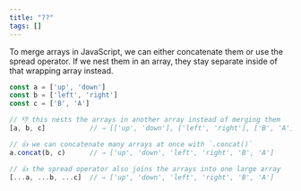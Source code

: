 ```yaml
---
title: "??"
tags: []
---
```

To merge arrays in JavaScript, we can either concatenate them or use the spread operator. If we nest them in an array, they stay separate inside of that wrapping array instead.

```js
const a = ['up', 'down']
const b = ['left', 'right']
const c = ['B', 'A']

// 👎 this nests the arrays in another array instead of merging them
[a, b, c]           // ⇒ [['up', 'down'], ['left', 'right'], ['B', 'A']]

// 👍 we can concatenate many arrays at once with `.concat()`
a.concat(b, c)      // ⇒ ['up', 'down', 'left', 'right', 'B', 'A']

// 👍 the spread operator also joins the arrays into one large array
[...a, ...b, ...c]  // ⇒ ['up', 'down', 'left', 'right', 'B', 'A']
```

